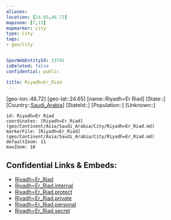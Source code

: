 ```yaml
---
aliases: 
location: [24.65,46.72]
mapzoom: [7,12] 
mapmarker: city 
type: City
tags:
- geo/City


SpocWebEntityId: 33745
isDeleted: false
confidential: public

title: Riyadh=Er_Riad
---
```

[geo-lon::46.72]
[geo-lat::24.65]
[name::Riyadh=Er Riad]
[State::]
[Country::[Saudi_Arabia](geo/Continent/Asia/Saudi_Arabia.md)]
[StateId::]
[Population::]
[Unknown::]


```leaflet
id: Riyadh=Er Riad
coordinates: [Riyadh=Er_Riad](geo/Continent/Asia/Saudi_Arabia/City/Riyadh=Er_Riad.md)
markerFile: [Riyadh=Er_Riad](geo/Continent/Asia/Saudi_Arabia/City/Riyadh=Er_Riad.md)
defaultZoom: 11 
maxZoom: 18
```


## Confidential Links & Embeds: 
- [Riyadh=Er_Riad](../../../../../../_public/geo/Continent/Asia/Saudi_Arabia/City/Riyadh=Er_Riad.md) 
- [Riyadh=Er_Riad.internal](../../../../../../_internal/geo/Continent/Asia/Saudi_Arabia/City/Riyadh=Er_Riad.internal.md) 
- [Riyadh=Er_Riad.protect](../../../../../../_protect/geo/Continent/Asia/Saudi_Arabia/City/Riyadh=Er_Riad.protect.md) 
- [Riyadh=Er_Riad.private](../../../../../../_private/geo/Continent/Asia/Saudi_Arabia/City/Riyadh=Er_Riad.private.md) 
- [Riyadh=Er_Riad.personal](../../../../../../_personal/geo/Continent/Asia/Saudi_Arabia/City/Riyadh=Er_Riad.personal.md) 
- [Riyadh=Er_Riad.secret](../../../../../../_secret/geo/Continent/Asia/Saudi_Arabia/City/Riyadh=Er_Riad.secret.md) 

